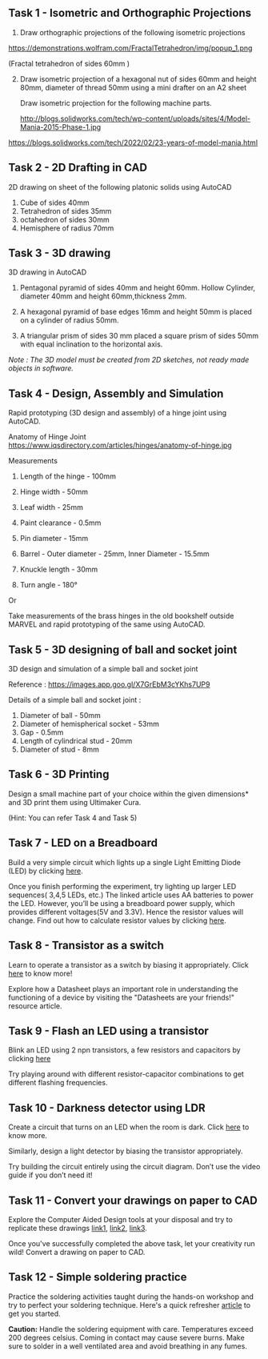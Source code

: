 ## Task 1 - Isometric and Orthographic Projections

1. Draw orthographic projections of the following isometric projections
 
 https://demonstrations.wolfram.com/FractalTetrahedron/img/popup_1.png 

(Fractal tetrahedron of sides 60mm )

2. Draw isometric projection of a hexagonal nut of sides 60mm and height 80mm, diameter of thread 50mm using a mini drafter on an A2 sheet

   Draw isometric projection for the following machine parts.
  
   http://blogs.solidworks.com/tech/wp-content/uploads/sites/4/Model-Mania-2015-Phase-1.jpg

https://blogs.solidworks.com/tech/2022/02/23-years-of-model-mania.html 

## Task 2 - 2D Drafting in CAD

2D drawing on sheet of the following platonic solids using AutoCAD
 
1. Cube of sides 40mm
2. Tetrahedron of sides 35mm
3. octahedron of sides 30mm
4. Hemisphere of radius 70mm

## Task 3 - 3D drawing 

3D drawing in AutoCAD

 1. Pentagonal pyramid of sides 40mm and height 60mm.
Hollow Cylinder, diameter 40mm and height 60mm,thickness 2mm.

 2. A hexagonal pyramid of base edges 16mm and height 50mm is placed on a cylinder of radius 50mm.

 3. A triangular prism of sides 30 mm placed a square prism of sides 50mm with equal inclination to the horizontal axis.

*Note : The 3D model must be created from 2D sketches, not ready made objects in software.*

## Task 4 - Design, Assembly and Simulation

Rapid prototyping (3D design and assembly) of a hinge joint using AutoCAD. 

Anatomy of Hinge Joint
https://www.iqsdirectory.com/articles/hinges/anatomy-of-hinge.jpg 

Measurements

1. Length of the hinge - 100mm

2. Hinge width - 50mm 

3. Leaf width - 25mm

4. Paint clearance - 0.5mm

5. Pin diameter - 15mm

6. Barrel - Outer diameter - 25mm, Inner Diameter - 15.5mm

7. Knuckle length - 30mm

8. Turn angle - 180°

Or

Take measurements of the brass hinges in the old bookshelf outside MARVEL and rapid prototyping of the same using AutoCAD.

## Task 5 - 3D designing of ball and socket joint

3D design and simulation of a simple ball and socket joint 

Reference :
https://images.app.goo.gl/X7GrEbM3cYKhs7UP9 

Details of a simple ball and socket joint :

1. Diameter of ball - 50mm
2. Diameter of hemispherical socket - 53mm
3. Gap - 0.5mm
4. Length of cylindrical stud - 20mm
5. Diameter of stud - 8mm

## Task 6 - 3D Printing 

Design a small machine part of your choice within the given dimensions* and 3D print them using Ultimaker Cura. 

(Hint: You can refer Task 4 and Task 5) 

## Task 7 - LED on a Breadboard
 Build a very simple circuit which lights up a single Light Emitting Diode (LED) by clicking [here](https://startingelectronics.org/beginners/start-electronics-now/tut1-breadboard-circuits/).

Once you finish performing the experiment, try lighting up larger LED sequences( 3,4,5 LEDs, etc.)
The linked article uses AA batteries to power the LED. However, you’ll be using a breadboard power supply, which provides different voltages(5V and 3.3V). Hence the resistor values will change. Find out how to calculate resistor values by clicking [here](https://www.youtube.com/watch?v=QJlzTaTU7LY).


## Task 8 - Transistor as a switch
Learn to operate a transistor as a switch by biasing it appropriately. Click [here](https://circuits-diy.com/how-to-use-a-transistor-bc547-as-a-switch/) to know more!

Explore how a Datasheet plays an important role in understanding the functioning of a device by visiting the "Datasheets are your friends!" resource article.


## Task 9 - Flash an LED using a transistor
Blink an LED using 2 npn transistors, a few resistors and capacitors by clicking [here](https://circuitspedia.com/simple-blinking-led-flasher-circuit-diagram-using-transistors/)

Try playing around with different resistor-capacitor combinations to get different flashing frequencies.

## Task 10 - Darkness detector using LDR
Create a circuit that turns on an LED when the room is dark. Click [here](http://elonics.in/breadboard-projects/light-sensor-and-darkness-detector-circuit-using-ldr-transistor
) to know more.

Similarly, design a light detector by biasing the transistor appropriately.


Try building the circuit entirely using the circuit diagram. Don’t use the video guide if you don’t need it!

## Task 11 - Convert your drawings on paper to CAD
Explore the Computer Aided Design tools at your disposal and try to replicate these drawings [link1](https://in.pinterest.com/pin/492649943350394/), [link2](https://in.pinterest.com/pin/19140367154199215/), [link3](https://in.pinterest.com/pin/290341507231609718/).

Once you've successfully completed the above task, let your creativity run wild! Convert a drawing on paper to CAD.


## Task 12 - Simple soldering practice
Practice the soldering activities taught during the hands-on workshop and try to perfect your soldering technique.
Here's a quick refresher [article](https://www.makerspaces.com/how-to-solder/) to get you started.


**Caution:** Handle the soldering equipment with care. Temperatures exceed 200 degrees celsius. Coming in contact may cause severe burns. Make sure to solder in a well ventilated area and avoid breathing in any fumes.
